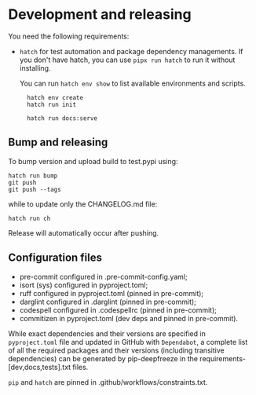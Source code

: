 # Development and releasing

You need the following requirements:

- `hatch` for test automation and package dependency managements. If you don't
  have hatch, you can use `pipx run hatch` to run it without installing.

  You can run `hatch env show` to list available environments and scripts.

        hatch env create
        hatch run init

        hatch run docs:serve

## Bump and releasing

To bump version and upload build to test.pypi using:

    hatch run bump
    git push
    git push --tags

while to update only the CHANGELOG.md file:

    hatch run ch

Release will automatically occur after pushing.

## Configuration files

- pre-commit configured in .pre-commit-config.yaml;
- isort (sys) configured in pyproject.toml;
- ruff configured in pyproject.toml (pinned in pre-commit);
- darglint configured in .darglint (pinned in pre-commit);
- codespell configured in .codespellrc (pinned in pre-commit);
- commitizen in pyproject.toml (dev deps and pinned in pre-commit).

While exact dependencies and their versions are specified in `pyproject.toml`
file and updated in GitHub with `Dependabot`, a complete list of all the
required packages and their versions (including transitive dependencies) can be
generated by pip-deepfreeze in the requirements-\[dev,docs,tests\].txt files.

`pip` and `hatch` are pinned in .github/workflows/constraints.txt.
